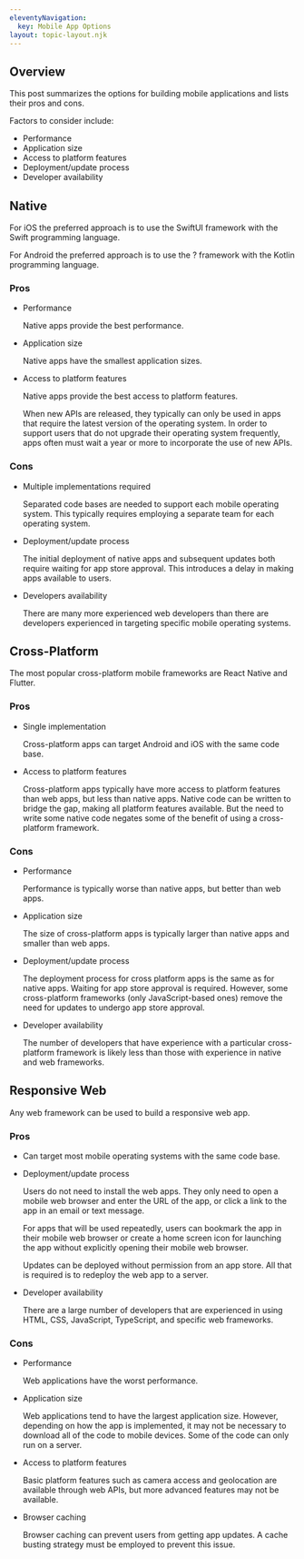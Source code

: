 ```yaml
---
eleventyNavigation:
  key: Mobile App Options
layout: topic-layout.njk
---
```


## Overview

This post summarizes the options for building mobile applications
and lists their pros and cons.

Factors to consider include:

- Performance
- Application size
- Access to platform features
- Deployment/update process
- Developer availability

## Native

For iOS the preferred approach is to use the SwiftUI framework
with the Swift programming language.

For Android the preferred approach is to use the ? framework
with the Kotlin programming language.

### Pros

- Performance

  Native apps provide the best performance.

- Application size

  Native apps have the smallest application sizes.

- Access to platform features

  Native apps provide the best access to platform features.

  When new APIs are released, they typically can only be used
  in apps that require the latest version of the operating system.
  In order to support users that do not upgrade
  their operating system frequently, apps often must
  wait a year or more to incorporate the use of new APIs.

### Cons

- Multiple implementations required

  Separated code bases are needed to support each mobile operating system.
  This typically requires employing a separate team for each operating system.

- Deployment/update process

  The initial deployment of native apps and subsequent updates
  both require waiting for app store approval.
  This introduces a delay in making apps available to users.

- Developers availability

  There are many more experienced web developers than there are
  developers experienced in targeting specific mobile operating systems.

## Cross-Platform

The most popular cross-platform mobile frameworks are
React Native and Flutter.

### Pros

- Single implementation

  Cross-platform apps can target Android and iOS with the same code base.

- Access to platform features

  Cross-platform apps typically have more access to platform features
  than web apps, but less than native apps.
  Native code can be written to bridge the gap,
  making all platform features available.
  But the need to write some native code negates
  some of the benefit of using a cross-platform framework.

### Cons

- Performance

  Performance is typically worse than native apps, but better than web apps.

- Application size

  The size of cross-platform apps is typically
  larger than native apps and smaller than web apps.

- Deployment/update process

  The deployment process for cross platform apps is the same as for native apps.
  Waiting for app store approval is required.
  However, some cross-platform frameworks (only JavaScript-based ones)
  remove the need for updates to undergo app store approval.

- Developer availability

  The number of developers that have experience with
  a particular cross-platform framework is likely less than
  those with experience in native and web frameworks.

## Responsive Web

Any web framework can be used to build a responsive web app.

### Pros

- Can target most mobile operating systems with the same code base.

- Deployment/update process

  Users do not need to install the web apps.
  They only need to open a mobile web browser and
  enter the URL of the app,
  or click a link to the app in an email or text message.

  For apps that will be used repeatedly, users can
  bookmark the app in their mobile web browser or
  create a home screen icon for launching the app
  without explicitly opening their mobile web browser.

  Updates can be deployed without permission from an app store.
  All that is required is to redeploy the web app to a server.

- Developer availability

  There are a large number of developers that are experienced in using
  HTML, CSS, JavaScript, TypeScript, and specific web frameworks.

### Cons

- Performance

  Web applications have the worst performance.

- Application size

  Web applications tend to have the largest application size.
  However, depending on how the app is implemented,
  it may not be necessary to download all of the code
  to mobile devices.
  Some of the code can only run on a server.

- Access to platform features

  Basic platform features such as camera access and geolocation
  are available through web APIs, but more advanced features
  may not be available.

- Browser caching

  Browser caching can prevent users from getting app updates.
  A cache busting strategy must be employed to prevent this issue.

